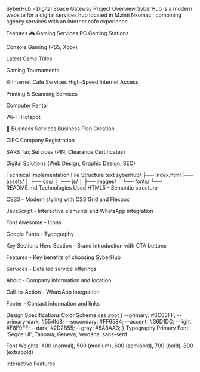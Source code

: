 SyberHub - Digital Space Gateway
Project Overview
SyberHub is a modern website for a digital services hub located in Mzinti Nkomazi, combining agency services with an internet cafe experience.

Features
🎮 Gaming Services
PC Gaming Stations

Console Gaming (PS5, Xbox)

Latest Game Titles

Gaming Tournaments

🌐 Internet Cafe Services
High-Speed Internet Access

Printing & Scanning Services

Computer Rental

Wi-Fi Hotspot

💼 Business Services
Business Plan Creation

CIPC Company Registration

SARS Tax Services (PIN, Clearance Certificates)

Digital Solutions (Web Design, Graphic Design, SEO)

Technical Implementation
File Structure
text
syberhub/
├── index.html
├── assets/
│   ├── css/
│   ├── js/
│   ├── images/
│   └── fonts/
└── README.md
Technologies Used
HTML5 - Semantic structure

CSS3 - Modern styling with CSS Grid and Flexbox

JavaScript - Interactive elements and WhatsApp integration

Font Awesome - Icons

Google Fonts - Typography

Key Sections
Hero Section - Brand introduction with CTA buttons

Features - Key benefits of choosing SyberHub

Services - Detailed service offerings

About - Company information and location

Call-to-Action - WhatsApp integration

Footer - Contact information and links

Design Specifications
Color Scheme
css
:root {
    --primary: #6C63FF;
    --primary-dark: #554fd8;
    --secondary: #FF6584;
    --accent: #36D1DC;
    --light: #F8F9FF;
    --dark: #2D2B55;
    --gray: #8A8AA3;
}
Typography
Primary Font: 'Segoe UI', Tahoma, Geneva, Verdana, sans-serif

Font Weights: 400 (normal), 500 (medium), 600 (semibold), 700 (bold), 800 (extrabold)

Interactive Features
